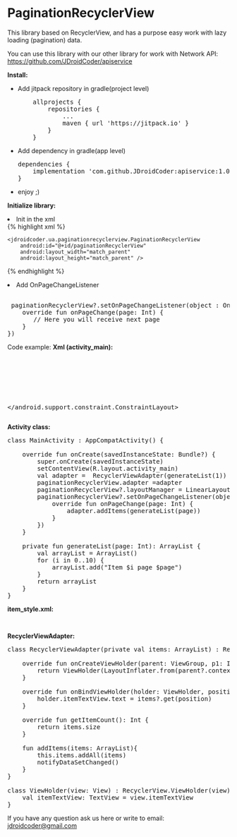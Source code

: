 # PaginationRecyclerView

This library based on RecyclerView, and has a purpose easy work with lazy loading (pagination) data.

You can use this library with our other library for work with Network API: https://github.com/JDroidCoder/apiservice

<b>Install:</b>
<ul>
<li>Add jitpack repository in gradle(project level)</li>
<pre>
	allprojects {
		repositories {
			...
			maven { url 'https://jitpack.io' }
		}
	}
</pre>

<li>Add dependency in gradle(app level)</li>
<pre>
dependencies {
	implementation 'com.github.JDroidCoder:apiservice:1.0.2'
}
</pre>

<li>enjoy ;)</li>
</ul>

<b>Initialize library:</b>

<li>Init in the xml</li>
{% highlight xml %}

	<jdroidcoder.ua.paginationrecyclerview.PaginationRecyclerView
		android:id="@+id/paginationRecyclerView"
		android:layout_width="match_parent"
		android:layout_height="match_parent" />
{% endhighlight %}
<li>Add OnPageChangeListener</li>
<pre>  
 paginationRecyclerView?.setOnPageChangeListener(object : OnPageChangeListener {
    override fun onPageChange(page: Int) {
       // Here you will receive next page
    }
})
</pre>  

Code example:
<b>Xml (activity_main):</b>
<pre>
<android.support.constraint.ConstraintLayout xmlns:android="http://schemas.android.com/apk/res/android"
    xmlns:tools="http://schemas.android.com/tools"
    android:layout_width="match_parent"
    android:layout_height="match_parent"
    tools:context=".MainActivity">
<pre>
    <jdroidcoder.ua.paginationrecyclerview.PaginationRecyclerView
        android:id="@+id/paginationRecyclerView"
        android:layout_width="match_parent"
        android:layout_height="match_parent"
        tools:context=".MainActivity" />
</pre>
</android.support.constraint.ConstraintLayout></pre>
<b>Activity class:</b>
<pre>
class MainActivity : AppCompatActivity() {

    override fun onCreate(savedInstanceState: Bundle?) {
        super.onCreate(savedInstanceState)
        setContentView(R.layout.activity_main)
        val adapter =  RecyclerViewAdapter(generateList(1))
        paginationRecyclerView.adapter =adapter
        paginationRecyclerView?.layoutManager = LinearLayoutManager(this)
        paginationRecyclerView?.setOnPageChangeListener(object : OnPageChangeListener {
            override fun onPageChange(page: Int) {
                adapter.addItems(generateList(page))
            }
        })
    }

    private fun generateList(page: Int): ArrayList<String> {
        val arrayList = ArrayList<String>()
        for (i in 0..10) {
            arrayList.add("Item $i page $page")
        }
        return arrayList
    }
}
</pre>
<b>item_style.xml:</b>
<pre>
<TextView xmlns:android="http://schemas.android.com/apk/res/android"
    android:id="@+id/itemTextView"
    android:layout_width="match_parent"
    android:layout_height="wrap_content"
    android:padding="20dp"
    android:textSize="20sp" />
</pre>
<b>RecyclerViewAdapter:</b>
<pre>
class RecyclerViewAdapter(private val items: ArrayList<String>) : RecyclerView.Adapter<ViewHolder>() {

    override fun onCreateViewHolder(parent: ViewGroup, p1: Int): ViewHolder {
        return ViewHolder(LayoutInflater.from(parent?.context).inflate(R.layout.item_style, parent, false))
    }

    override fun onBindViewHolder(holder: ViewHolder, position: Int) {
        holder.itemTextView.text = items?.get(position)
    }

    override fun getItemCount(): Int {
        return items.size
    }
    
    fun addItems(items: ArrayList<String>){
        this.items.addAll(items)
        notifyDataSetChanged()
    }
}

class ViewHolder(view: View) : RecyclerView.ViewHolder(view) {
    val itemTextView: TextView = view.itemTextView
}
</pre>

If you have any question ask us here or write to email: jdroidcoder@gmail.com

